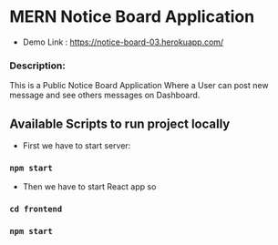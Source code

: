 # MERN Notice Board Application

- Demo Link : https://notice-board-03.herokuapp.com/

### Description:

  This is a Public Notice Board Application Where a User can post new message and see others messages on Dashboard.

## Available Scripts to run project locally

- First we have to start server:

### `npm start`

- Then we have to start React app so

### `cd frontend`

### `npm start`
